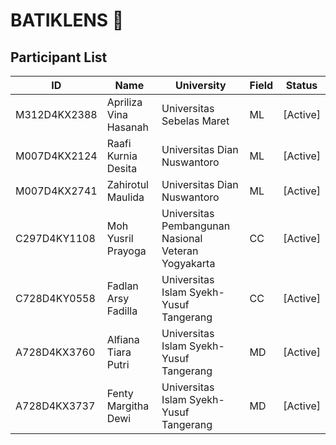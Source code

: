 # BATIKLENS 👋
## Participant List

| ID            | Name                  | University                                     | Field       | Status  |
|---------------|-----------------------|-------------------------------------------------|-------------|---------|
| M312D4KX2388  | Apriliza Vina Hasanah | Universitas Sebelas Maret                       | ML          | [Active]|
| M007D4KX2124  | Raafi Kurnia Desita   | Universitas Dian Nuswantoro                     | ML          | [Active]|
| M007D4KX2741  | Zahirotul Maulida     | Universitas Dian Nuswantoro                     | ML          | [Active]|
| C297D4KY1108  | Moh Yusril Prayoga    | Universitas Pembangunan Nasional Veteran Yogyakarta | CC      | [Active]|
| C728D4KY0558  | Fadlan Arsy Fadilla   | Universitas Islam Syekh-Yusuf Tangerang         | CC          | [Active]|
| A728D4KX3760  | Alfiana Tiara Putri   | Universitas Islam Syekh-Yusuf Tangerang         | MD          | [Active]|
| A728D4KX3737  | Fenty Margitha Dewi   | Universitas Islam Syekh-Yusuf Tangerang         | MD          | [Active]|

